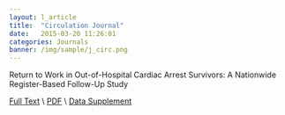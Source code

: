 ```yaml
---
layout: l_article
title:  "Circulation Journal"
date:   2015-03-20 11:26:01
categories: Journals
banner: /img/sample/j_circ.png
---
```


Return to Work in Out-of-Hospital Cardiac Arrest Survivors: A Nationwide Register-Based Follow-Up Study 

<a href="http://stroke.ahajournals.org/content/46/5/1167.full">Full Text</a> \ <a href="http://stroke.ahajournals.org/content/46/5/1167.full.pdf+html">PDF</a> \ <a href="http://stroke.ahajournals.org/content/46/5/1167.full.pdf+html">Data Supplement</a>


